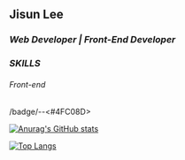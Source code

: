 ## Jisun Lee
### _Web Developer | Front-End Developer_


### _SKILLS_
<h6>Front-end</h6>
/badge/<vue.js>-<vue.js>-<#4FC08D>



[![Anurag's GitHub stats](https://github-readme-stats.vercel.app/api?username=jisunbella)](https://github.com/anuraghazra/github-readme-stats)


[![Top Langs](https://github-readme-stats.vercel.app/api/top-langs/?username=jisunbella&layout=compact)](https://github.com/anuraghazra/github-readme-stats)
